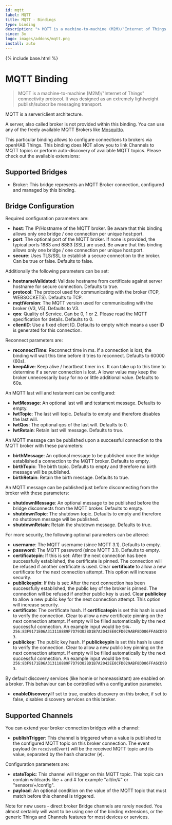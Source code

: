 ```yaml
---
id: mqtt
label: MQTT
title: MQTT - Bindings
type: binding
description: "> MQTT is a machine-to-machine (M2M)/'Internet of Things' connectivity protocol."
since: 3x
logo: images/addons/mqtt.png
install: auto
---
```


<!-- Attention authors: Do not edit directly. Please add your changes to the appropriate source repository -->

{% include base.html %}

# MQTT Binding

> MQTT is a machine-to-machine (M2M)/"Internet of Things" connectivity protocol.
> It was designed as an extremely lightweight publish/subscribe messaging transport.

MQTT is a server/client architecture.

A server, also called broker is not provided within this binding.
You can use any of the freely available MQTT Brokers like [Mosquitto](https://mosquitto.org/).

This particular binding allows to configure connections to brokers via openHAB Things.
This binding does NOT allow you to link Channels to MQTT topics or perform auto-discovery of available
MQTT topics. Please check out the available extensions:

<!--list-subs-->

## Supported Bridges

* Broker: This bridge represents an MQTT Broker connection, configured and managed by this binding.

## Bridge Configuration
 
Required configuration parameters are:

* __host__: The IP/Hostname of the MQTT broker. Be aware that this binding allows only one bridge / one connection per unique host:port.
* __port__: The optional port of the MQTT broker. If none is provided, the typical ports 1883 and 8883 (SSL) are used. Be aware that this binding allows only one bridge / one connection per unique host:port.
* __secure__: Uses TLS/SSL to establish a secure connection to the broker. Can be true or false. Defaults to false.

Additionally the following parameters can be set:

* __hostnameValidated__: Validate hostname from certificate against server hostname for secure connection. Defaults to true.
* __protocol__:  The protocol used for communicating with the broker (TCP, WEBSOCKETS). Defaults to TCP.
* __mqttVersion__: The MQTT version used for communicating with the broker (V3, V5). Defaults to V3.
* __qos__: Quality of Service. Can be 0, 1 or 2. Please read the MQTT specification for details. Defaults to 0.
* __clientID__: Use a fixed client ID. Defaults to empty which means a user ID is generated for this connection.

Reconnect parameters are:

* __reconnectTime__: Reconnect time in ms. If a connection is lost, the binding will wait this time before it tries to reconnect. Defaults to 60000 (60s).
* __keepAlive__: Keep alive / heartbeat timer in s. It can take up to this time to determine if a server connection is lost. A lower value may keep the broker unnecessarily busy for no or little additional value. Defaults to 60s.

An MQTT last will and testament can be configured:

* __lwtMessage__: An optional last will and testament message. Defaults to empty.
* __lwtTopic__: The last will topic. Defaults to empty and therefore disables the last will.
* __lwtQos__: The optional qos of the last will. Defaults to 0.
* __lwtRetain__: Retain last will message. Defaults to true.

An MQTT message can be published upon a successful connection to the MQTT broker with these parameters:

* __birthMessage__: An optional message to be published once the bridge established a connection to the MQTT broker. Defaults to empty.
* __birthTopic__: The birth topic. Defaults to empty and therefore no birth message will be published.
* __birthRetain__: Retain the birth message. Defaults to true.

An MQTT message can be published just before disconnecting from the broker with these parameters:

* __shutdownMessage__: An optional message to be published before the bridge disconnects from the MQTT broker. Defaults to empty.
* __shutdownTopic__: The shutdown topic. Defaults to empty and therefore no shutdown message will be published.
* __shutdownRetain__: Retain the shutdown message. Defaults to true.

For more security, the following optional parameters can be altered:

* __username__: The MQTT username (since MQTT 3.1). Defaults to empty.
* __password__: The MQTT password (since MQTT 3.1). Defaults to empty.
* __certificatepin__: If this is set: After the next connection has been successfully established, the certificate is pinned. The connection will be refused if another certificate is used. Clear **certificate** to allow a new certificate for the next connection attempt. This option will increase security.
* __publickeypin__: If this is set: After the next connection has been successfully established, the public key of the broker is pinned. The connection will be refused if another public key is used. Clear **publickey** to allow a new public key for the next connection attempt. This option will increase security.
* __certificate__: The certificate hash. If **certificatepin** is set this hash is used to verify the connection. Clear to allow a new certificate pinning on the next connection attempt. If empty will be filled automatically by the next successful connection. An example input would be `SHA-256:83F9171E06A313118889F7D79302BD1B7A2042EE0CFD029ABF8DD06FFA6CD9D3`.
* __publickey__: The public key hash. If **publickeypin** is set this hash is used to verify the connection. Clear to allow a new public key pinning on the next connection attempt. If empty will be filled automatically by the next successful connection. An example input would be `SHA-256:83F9171E06A313118889F7D79302BD1B7A2042EE0CFD029ABF8DD06FFA6CD9D3`.

By default discovery services (like homie or homeassistant) are enabled on a broker.
This behaviour can be controlled with a configuration parameter.

* __enableDiscovery__:If set to true, enables discovery on this broker, if set to false, disables discovery services on this broker.

## Supported Channels

You can extend your broker connection bridges with a channel:

* __publishTrigger__: This channel is triggered when a value is published to the configured MQTT topic on this broker connection. The event payload (in `receivedEvent`) will be the received MQTT topic and its value, separated by the hash character (`#`).

Configuration parameters are:

* __stateTopic__: This channel will trigger on this MQTT topic. This topic can contain wildcards like + and # for example "all/in/#" or "sensors/+/config".
* __payload__: An optional condition on the value of the MQTT topic that must match before this channel is triggered.

Note for new users - direct broker Bridge channels are rarely needed. You almost certainly will want to be using one of the binding extensions, or the generic Things and Channels features for most devices or services.
